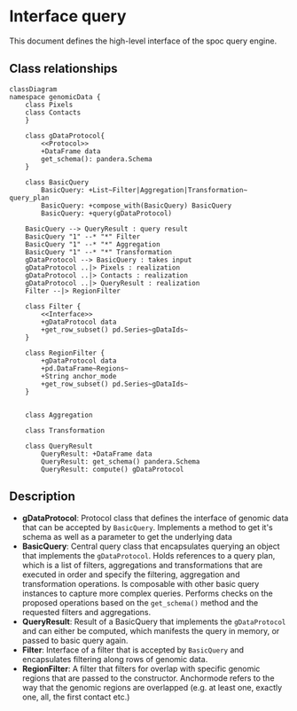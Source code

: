 # Interface query

This document defines the high-level interface of the spoc query engine.

## Class relationships

```mermaid
classDiagram
namespace genomicData {
    class Pixels
    class Contacts
    } 

    class gDataProtocol{
        <<Protocol>>
        +DataFrame data
        get_schema(): pandera.Schema
    }

    class BasicQuery
        BasicQuery: +List~Filter|Aggregation|Transformation~ query_plan
        BasicQuery: +compose_with(BasicQuery) BasicQuery
        BasicQuery: +query(gDataProtocol)

    BasicQuery --> QueryResult : query result
    BasicQuery "1" --* "*" Filter
    BasicQuery "1" --* "*" Aggregation
    BasicQuery "1" --* "*" Transformation
    gDataProtocol --> BasicQuery : takes input
    gDataProtocol ..|> Pixels : realization
    gDataProtocol ..|> Contacts : realization
    gDataProtocol ..|> QueryResult : realization
    Filter --|> RegionFilter

    class Filter {
        <<Interface>>
        +gDataProtocol data
        +get_row_subset() pd.Series~gDataIds~
    }

    class RegionFilter {
        +gDataProtocol data
        +pd.DataFrame~Regions~
        +String anchor_mode
        +get_row_subset() pd.Series~gDataIds~
    }
        

    class Aggregation

    class Transformation

    class QueryResult
        QueryResult: +DataFrame data
        QueryResult: get_schema() pandera.Schema
        QueryResult: compute() gDataProtocol
```

## Description

- __gDataProtocol__: Protocol class that defines the interface of genomic data that can be accepted by `BasicQuery`. Implements a method to get it's schema as well as a parameter to get the underlying data
- __BasicQuery__: Central query class that encapsulates querying an object that implements the `gDataProtocol`. Holds references to a query plan, which is a list of filters, aggregations and transformations that are executed in order and specify the filtering, aggregation and transformation operations. Is composable with other basic query instances to capture more complex queries. Performs checks on the proposed operations based on the `get_schema()` method and the requested filters and aggregations.
- __QueryResult__: Result of a BasicQuery that implements the `gDataProtocol` and can either be computed, which manifests the query in memory, or passed to basic query again.
- __Filter__: Interface of a filter that is accepted by `BasicQuery` and encapsulates filtering along rows of genomic data.
- __RegionFilter__: A filter that filters for overlap with specific genomic regions that are passed to the constructor. Anchormode refers to the way that the genomic regions are overlapped (e.g. at least one, exactly one, all, the first contact etc.)